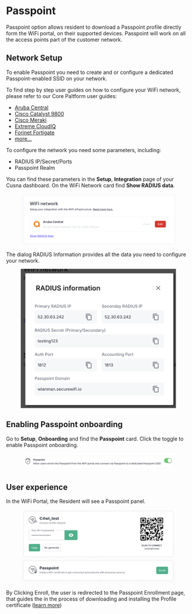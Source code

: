# Passpoint

Passpoint option allows resident to download a Passpoint profile directly form the WiFi portal, on their supported devices. Passpoint will work on all the access points part of the customer network.

## Network Setup

To enable Passpoint you need to create and or configure a dedicated Passpoint-enabled SSID on your network.

To find step by step user guides on how to configure your WiFi network, please refer to our Core Paltform user guides:

* [Aruba Central](https://cloud4wi.zendesk.com/hc/en-us/articles/21805428506893-Aruba-Central-Passpoint-configuration)
* [Cisco Catalyst 9800](https://cloud4wi.zendesk.com/hc/en-us/articles/10531050431885-Cisco-Catalyst-9800-Passpoint-configuration)
* [Cisco Meraki](https://cloud4wi.zendesk.com/hc/en-us/articles/4413079885069-Meraki-Passpoint-configuration)
* [Extreme CloudIQ](https://cloud4wi.zendesk.com/knowledge/articles/5945572850189/en-us?brand_id=2977846\&return_to=%2Fhc%2Fen-us%2Farticles%2F5945572850189)
* [Forinet Fortigate](https://cloud4wi.zendesk.com/hc/en-us/signin?return_to=https%3A%2F%2Fcloud4wi.zendesk.com%2Fhc%2Fen-us%2Farticles%2F6031652408077-Fortinet-FortiGate-Passpoint-Configuration)
* [more...](https://cloud4wi.zendesk.com/hc/en-us/articles/18939388439309-Passpoint-Network-Configuration)

To configure the network you need some parameters, including:

* RADIUS IP/Secret/Ports
* Passpoint Realm

You can find these parameters in the **Setup**, **Integration** page of your Cusna dashboard. On the WiFi Network card find **Show RADIUS data**.

<figure><img src="../.gitbook/assets/image (365).png" alt=""><figcaption></figcaption></figure>

The dialog RADIUS Information provides all the data you need to configure your network.

<figure><img src="../.gitbook/assets/image (366).png" alt=""><figcaption></figcaption></figure>



## Enabling Passpoint onboarding

Go to **Setup**, **Onboarding** and find the **Passpoint** card. Click the toggle to enable Passpoint onboarding.

<figure><img src="../.gitbook/assets/image (364).png" alt=""><figcaption></figcaption></figure>

## User experience

In the WiFi Portal, the Resident will see a Passpoint panel.

<figure><img src="../.gitbook/assets/image (367).png" alt=""><figcaption></figcaption></figure>

By Clicking Enroll, the user is redirected to the Passpoint Enrollment page, that guides the in the process of downloading and installing the Profile certificate ([learn more](https://cloud4wi.zendesk.com/hc/en-us/articles/4413031728781-WiFi-Profile-Download-Page))

